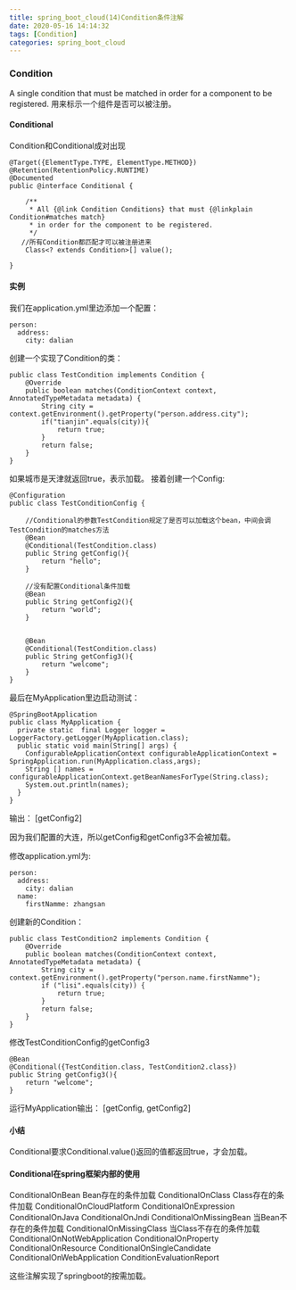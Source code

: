 ```yaml
---
title: spring_boot_cloud(14)Condition条件注解
date: 2020-05-16 14:14:32
tags: [Condition]
categories: spring_boot_cloud
---
```


###  Condition
A single condition that must be matched in order for a component to be registered.
用来标示一个组件是否可以被注册。
<!-- more -->
#### Conditional
Condition和Conditional成对出现
```
@Target({ElementType.TYPE, ElementType.METHOD})
@Retention(RetentionPolicy.RUNTIME)
@Documented
public @interface Conditional {

	/**
	 * All {@link Condition Conditions} that must {@linkplain Condition#matches match}
	 * in order for the component to be registered.
	 */
   //所有Condition都匹配才可以被注册进来
	Class<? extends Condition>[] value();

}
```
#### 实例
我们在application.yml里边添加一个配置：
```
person:
  address:
    city: dalian
````
创建一个实现了Condition的类：
```
public class TestCondition implements Condition {
    @Override
    public boolean matches(ConditionContext context, AnnotatedTypeMetadata metadata) {
        String city = context.getEnvironment().getProperty("person.address.city");
        if("tianjin".equals(city)){
            return true;
        }
        return false;
    }
}
```
如果城市是天津就返回true，表示加载。
接着创建一个Config:
```
@Configuration
public class TestConditionConfig {

    //Conditional的参数TestCondition规定了是否可以加载这个bean，中间会调TestCondition的matches方法
    @Bean
    @Conditional(TestCondition.class)
    public String getConfig(){
        return "hello";
    }

    //没有配置Conditional条件加载
    @Bean
    public String getConfig2(){
        return "world";
    }


    @Bean
    @Conditional(TestCondition.class)
    public String getConfig3(){
        return "welcome";
    }
}
```

最后在MyApplication里边启动测试：
```
@SpringBootApplication
public class MyApplication {
  private static  final Logger logger = LoggerFactory.getLogger(MyApplication.class);
  public static void main(String[] args) {
    ConfigurableApplicationContext configurableApplicationContext =  SpringApplication.run(MyApplication.class,args);
    String [] names =  configurableApplicationContext.getBeanNamesForType(String.class);
    System.out.println(names);
  }
}
```
输出：
[getConfig2]


因为我们配置的大连，所以getConfig和getConfig3不会被加载。

修改application.yml为:
```
person:
  address:
    city: dalian
  name:
    firstNamme: zhangsan
```
创建新的Condition：
```
public class TestCondition2 implements Condition {
    @Override
    public boolean matches(ConditionContext context, AnnotatedTypeMetadata metadata) {
        String city = context.getEnvironment().getProperty("person.name.firstNamme");
        if ("lisi".equals(city)) {
            return true;
        }
        return false;
    }
}
```
修改TestConditionConfig的getConfig3
```
@Bean
@Conditional({TestCondition.class, TestCondition2.class})
public String getConfig3(){
    return "welcome";
}
```
运行MyApplication输出：
[getConfig, getConfig2]

#### 小结
Conditional要求Conditional.value()返回的值都返回true，才会加载。

#### Conditional在spring框架内部的使用
ConditionalOnBean Bean存在的条件加载
ConditionalOnClass Class存在的条件加载
ConditionalOnCloudPlatform
ConditionalOnExpression
ConditionalOnJava
ConditionalOnJndi
ConditionalOnMissingBean  当Bean不存在的条件加载
ConditionalOnMissingClass 当Class不存在的条件加载
ConditionalOnNotWebApplication
ConditionalOnProperty
ConditionalOnResource
ConditionalOnSingleCandidate
ConditionalOnWebApplication
ConditionEvaluationReport

这些注解实现了springboot的按需加载。
